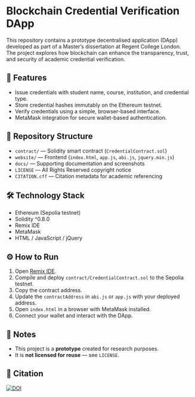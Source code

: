 # Blockchain Credential Verification DApp

This repository contains a prototype decentralised application (DApp) developed as part of a Master’s dissertation at Regent College London.  
The project explores how blockchain can enhance the transparency, trust, and security of academic credential verification.

## 🚀 Features
- Issue credentials with student name, course, institution, and credential type.
- Store credential hashes immutably on the Ethereum testnet.
- Verify credentials using a simple, browser-based interface.
- MetaMask integration for secure wallet-based authentication.

## 📂 Repository Structure
- `contract/` — Solidity smart contract (`CredentialContract.sol`)
- `website/` — Frontend (`index.html`, `app.js`, `abi.js`, `jquery.min.js`)
- `docs/` — Supporting documentation and screenshots
- `LICENSE` — All Rights Reserved copyright notice
- `CITATION.cff` — Citation metadata for academic referencing

## 🛠️ Technology Stack
- Ethereum (Sepolia testnet)
- Solidity ^0.8.0
- Remix IDE
- MetaMask
- HTML / JavaScript / jQuery

## ⚙️ How to Run
1. Open [Remix IDE](https://remix.ethereum.org/).
2. Compile and deploy `contract/CredentialContract.sol` to the Sepolia testnet.
3. Copy the contract address.
4. Update the `contractAddress` in `abi.js` or `app.js` with your deployed address.
5. Open `index.html` in a browser with MetaMask installed.
6. Connect your wallet and interact with the DApp.

## 📖 Notes
- This project is a **prototype** created for research purposes.
- It is **not licensed for reuse** — see `LICENSE`.

## 📌 Citation
[![DOI](https://zenodo.org/badge/DOI/10.5281/zenodo.1234567.svg)](https://doi.org/10.5281/zenodo.17209913)

